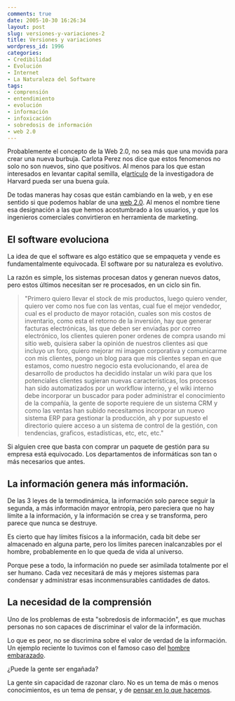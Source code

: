 ```yaml
---
comments: true
date: 2005-10-30 16:26:34
layout: post
slug: versiones-y-variaciones-2
title: Versiones y variaciones
wordpress_id: 1996
categories:
- Credibilidad
- Evolución
- Internet
- La Naturaleza del Software
tags:
- comprensión
- entendimiento
- evolución
- información
- infoxicación
- sobredosis de información
- web 2.0
---
```




Probablemente el concepto de la Web 2.0, no sea más que una movida para crear una nueva burbuja. Carlota Perez nos dice que estos fenomenos no solo no son nuevos, sino que positivos. Al menos para los que estan interesados en levantar capital semilla, el[artículo](http://www.carlotaperez.org/Articulos/TRFC-TOCeng.htm) de la investigadora de Harvard pueda ser una buena guía.

De todas maneras hay cosas que están cambiando en la web, y en ese sentido si que podemos hablar de una [web 2.0](http://www.lnds.net/2005/10/web_20_y_las_nuevas_generacion.html). Al menos el nombre tiene esa designación a las que hemos acostumbrado a los usuarios, y que los ingenieros comerciales convirtieron en herramienta de marketing.









## El software evoluciona


La idea de que el software es algo estático que se empaqueta y vende es fundamentalmente equivocada. El software por su naturaleza es evolutivo.

La razón es simple, los sistemas procesan datos y generan nuevos datos, pero estos últimos necesitan ser re procesados, en un ciclo sin fin.


> "Primero quiero llevar el stock de mis productos, luego quiero vender, quiero ver como nos fue con las ventas, cual fue el mejor vendedor, cual es el producto de mayor rotación, cuales son mis costos de inventario, como esta el retorno de la inversión, hay que generar facturas electrónicas, las que deben ser enviadas por correo electrónico, los clientes quieren poner ordenes de compra usando mi sitio web, quisiera saber la opinión de nuestros clientes asi que incluyo un foro, quiero mejorar mi imagen corporativa y comunicarme con mis clientes, pongo un blog para que mis clientes sepan en que estamos, como nuestro negocio esta evolucionando, el area de desarrollo de productos ha decidido instalar un wiki para que los potenciales clientes sugieran nuevas caracteristicas, los procesos han sido automatizados por un workflow interno, y el wiki interno debe incorporar un buscador para poder administrar el conocimiento de la compañía, la gente de soporte requiere de un sistema CRM y como las ventas han subido necesitamos incorporar un nuevo sistema ERP para gestionar la producción, ah y por supuesto el directorio quiere acceso a un sistema de control de la gestión, con tendencias, graficos, estadísticas, etc, etc, etc."


Si alguien cree que basta con comprar un paquete de gestión para su empresa está equivocado. Los departamentos de informáticas son tan o más necesarios que antes.


## La información genera más información.


De las 3 leyes de la termodinámica, la información solo parece seguir la segunda, a más información mayor entropía, pero pareciera que no hay límite a la información, y la información se crea y se transforma, pero parece que nunca se destruye.

Es cierto que hay límites físicos a la información, cada bit debe ser almacenado en alguna parte, pero los límites parecen inalcanzables por el hombre, probablemente en lo que queda de vida al universo.

Porque pese a todo, la información no puede ser asimilada totalmente por el ser humano. Cada vez necesitará de más y mejores sistemas para condensar y administrar esas inconmensurables cantidades de datos.


## La necesidad de la comprensión


Uno de los problemas de esta "sobredosis de información", es que muchas personas no son capaces de discriminar el valor de la información.

Lo que es peor, no se discrimina sobre el valor de verdad de la información. Un ejemplo reciente lo tuvimos con el famoso caso del [hombre embarazado](http://www.lnds.net/2005/08/el_hombre_embarazado_y_raton_t_1.html).

¿Puede la gente ser engañada?

La gente sin capacidad de razonar claro. No es un tema de más o menos conocimientos, es un tema de pensar, y de [pensar en lo que hacemos](http://www.ricardodiaz.org/).





